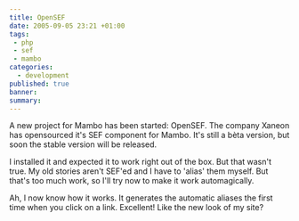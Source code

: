 ```yaml
---
title: OpenSEF
date: 2005-09-05 23:21 +01:00
tags:
 - php
 - sef
 - mambo
categories:
  - development
published: true
banner: 
summary:
---
```

A new project for Mambo has been started: OpenSEF. The company Xaneon has opensourced it's SEF component for Mambo. It's still a bèta version, but soon the stable version will be released.

I installed it and expected it to work right out of the box. But that wasn't true. My old stories aren't SEF'ed and I have to 'alias' them myself. But that's too much work, so I'll try now to make it work automagically.

<some time later>
Ah, I now know how it works. It generates the automatic aliases the first time when you click on a link. Excellent!
Like the new look of my site?